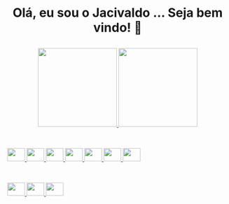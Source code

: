 <h1 align="center"> Olá, eu sou o Jacivaldo ... Seja bem vindo! 👋 </h1>

##

<div align="center">
  <a href="https://github.com/jacivaldocarvalho">
  <img height="180em" src="https://github-readme-stats.vercel.app/api?username=jacivaldocarvalho&show_icons=true&theme=dark&include_all_commits=true&count_private=true"/>
  <img height="180em" src="https://github-readme-stats.vercel.app/api/top-langs/?username=jacivaldocarvalho&layout=compact&langs_count=7&theme=dark"/>
</div>
  
##
  
<div style="display: inline_block"><br>
  <img width="40" height="30" src="https://cdn.jsdelivr.net/gh/devicons/devicon/icons/c/c-original.svg" />
  <img width="40" height="30" src="https://cdn.jsdelivr.net/gh/devicons/devicon/icons/python/python-original.svg" /> 
  <img width="40" height="30" src="https://cdn.jsdelivr.net/gh/devicons/devicon/icons/latex/latex-original.svg" />    
  <img width="40" height="30" src="https://cdn.jsdelivr.net/gh/devicons/devicon/icons/react/react-original.svg">
  <img width="40" height="30" src="https://cdn.jsdelivr.net/gh/devicons/devicon/icons/html5/html5-original.svg">
  <img width="40" height="30" src="https://cdn.jsdelivr.net/gh/devicons/devicon/icons/css3/css3-original.svg">
  <img width="40" height="30" src="https://cdn.jsdelivr.net/gh/devicons/devicon/icons/javascript/javascript-original.svg">
</div>

 ##
  
 <div style="display: inline_block"<><br>
  <img width="40" height="30" src="https://cdn.jsdelivr.net/gh/devicons/devicon/icons/linux/linux-original.svg" />
  <img width="40" height="30" src="https://cdn.jsdelivr.net/gh/devicons/devicon/icons/debian/debian-original.svg" />
  <img width="40" height="30" src="https://cdn.jsdelivr.net/gh/devicons/devicon/icons/git/git-original.svg" />    
  
 </div>
<!--
**jacivaldocarvalho/jacivaldocarvalho** is a ✨ _special_ ✨ repository because its `README.md` (this file) appears on your GitHub profile.

Here are some ideas to get you started:

- 🔭 I’m currently working on ...
- 🌱 I’m currently learning ...
- 👯 I’m looking to collaborate on ...
- 🤔 I’m looking for help with ...
- 💬 Ask me about ...
- 📫 How to reach me: ...
- 😄 Pronouns: ...
- ⚡ Fun fact: ...
-->
